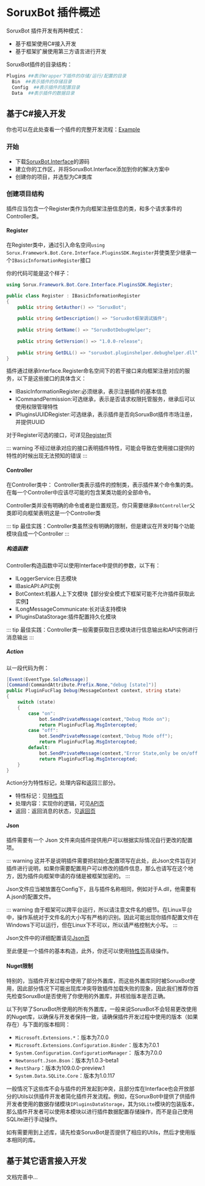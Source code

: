 # SoruxBot 插件概述

SoruxBot 插件开发有两种模式：
- 基于框架使用C#接入开发
- 基于框架扩展使用第三方语言进行开发

SoruxBot插件的目录结构：

```bash
Plugins ##表示Wrapper下插件的存储/运行/配置的目录
  Bin  ##表示插件的存储目录
  Config  ##表示插件的配置目录
  Data  ##表示插件的数据目录
```


## 基于C#接入开发

你也可以在此处查看一个插件的完整开发流程：[Example](/pluginsDocs/example/index.md)

### 开始

- 下载[SoruxBot.Interface](https://www.github.com/liaosunny123/soruxbot)的源码
- 建立你的工作区，并将SoruxBot.Interface添加到你的解决方案中
- 创建你的项目，并选型为C#类库

### 创建项目结构

插件应当包含一个Register类作为向框架注册信息的类，和多个请求事件的Controller类。

#### Register

在Register类中，通过引入命名空间`using Sorux.Framework.Bot.Core.Interface.PluginsSDK.Register`并使类至少继承一个`IBasicInformationRegister`接口

你的代码可能是这个样子：
```csharp
using Sorux.Framework.Bot.Core.Interface.PluginsSDK.Register;

public class Register : IBasicInformationRegister 
{  
    public string GetAuthor() => "SoruxBot";  
  
    public string GetDescription() => "SoruxBot框架调试插件";  
  
    public string GetName() => "SoruxBotDebugHelper";  
  
    public string GetVersion() => "1.0.0-release";  
  
    public string GetDLL() => "soruxbot.pluginshelper.debughelper.dll";   
}
```

插件通过继承Interface.Register命名空间下的若干接口来向框架注册对应的服务，以下是这些接口的具体含义：

- IBasicInformationRegister:必须继承，表示注册插件的基本信息
- ICommandPermission:可选继承，表示是否请求权限托管服务，继承后可以使用权限管理特性
- IPluginsUUIDRegister:可选继承，表示插件是否向SoruxBot插件市场注册，并提供UUID

对于Register可选的接口，可详见[Register](/pluginsDocs/register/index.md)页

::: warning
不经过继承对应的接口表明插件特性，可能会导致在使用接口提供的特性的时候出现无法预知的错误
:::

#### Controller

在Controller类中：
Controller类表示插件的控制类，表示插件某个命令集的类。在每一个Controller中应该尽可能的包含某类功能的全部命令。

Controller类并没有明确的命令或者是位置规范，你只需要继承`BotController`父类即可向框架表明这是一个Controller类

::: tip
最佳实践：Controller类虽然没有明确的限制，但是建议在开发时每个功能模块自成一个Controller
:::

##### 构造函数

Controller构造函数中可以使用Interface中提供的参数，以下有：
- ILoggerService:日志模块
- IBasicAPI:API实例
- BotContext:机器人上下文模块【部分安全模式下框架可能不允许插件获取此实例】
- ILongMessageCommunicate:长对话支持模块
- IPluginsDataStorage:插件配置持久化模块

::: tip
最佳实践：Controller类一般需要获取日志模块进行信息输出和API实例进行消息输出
:::

##### Action

以一段代码为例：

```csharp
[Event(EventType.SoloMessage)]  
[Command(CommandAttribute.Prefix.None,"debug [state]")]  
public PluginFucFlag Debug(MessageContext context, string state)  
{  
    switch (state)  
    {       
	    case "on":  
            bot.SendPrivateMessage(context,"Debug Mode on");  
            return PluginFucFlag.MsgIntercepted;  
        case "off":  
            bot.SendPrivateMessage(context,"Debug Mode off");  
            return PluginFucFlag.MsgIntercepted;  
        default:  
            bot.SendPrivateMessage(context,"Error State,only be on/off but receive:" + state);  
            return PluginFucFlag.MsgIntercepted;  
    }
}
```

Action分为特性标记，处理内容和返回三部分。

- 特性标记：见[特性页](/pluginsDocs/attribute/index.md)
- 处理内容：实现你的逻辑，可见[API页](api)
- 返回：返回消息的状态，见[返回页](returnType.md)

#### Json

插件需要有一个 Json 文件来向插件提供用户可以根据实际情况自行更改的配置项。

::: warning
这并不是说明插件需要把初始化配置项写在此处，此Json文件旨在对插件进行说明，如果你需要配置用户可以修改的插件信息，那么也请写在这个地方，因为插件向框架申请的存储是被框架加密的。
:::

Json文件应当被放置在Config下，且与插件名称相同，例如对于A.dll，他需要有A.json的配置文件。

::: warning
由于框架可以跨平台运行，所以请注意文件名的细节。在Linux平台中，操作系统对于文件名的大小写有严格的识别。因此可能出现你插件配置文件在Windows下可以运行，但在Linux下不可以，所以请严格控制大小写。
:::

Json文件中的详细配置请见[Json页](json)

至此便是一个插件的基本构造，此外，你还可以使用[特性页](/pluginsDocs/attribute/index.md)高级操作。

#### Nuget限制

特别的，当插件开发过程中使用了部分外置库，而这些外置库同时被SoruxBot使用，因此部分情况下可能出现库冲突导致插件加载失败的现象，因此我们推荐你首先检查SoruxBot是否使用了你使用的外置库，并核验版本是否正确。

以下列举了SoruxBot所使用的所有外置库，一般来说SoruxBot不会轻易更改使用的Nuget库，以确保与开发者保持一致，请确保插件开发过程中使用的版本（如果存在）与下面的版本相同：

- `Microsoft.Extensions.*`：版本为7.0.0
- `Microsoft.Extensions.Configuration.Binder`：版本为7.0.1
- `System.Configuration.ConfigurationManager`： 版本为7.0.0
- `Newtonsoft.Json.Bson`：版本为1.0.3-beta1
- `RestSharp`：版本为109.0.0-preview.1
- `System.Data.SQLite.Core`：版本为1.0.117

一般情况下这些库不会与插件的开发起到冲突，且部分库在Interface也会开放部分的Utils以供插件开发者简化插件开发流程。例如，在SoruxBot中提供了供插件开发者使用的数据存储模块`IPluginsDataStorage`，其为`SQLite`模块的包装版本，那么插件开发者可以使用本模块以进行插件数据配置存储操作，而不是自己使用SQLite进行手动操作。

如有需要用到上述库，请先检查SoruxBot是否提供了相应的Utils，然后才使用版本相同的库。


## 基于其它语言接入开发

文档完善中...